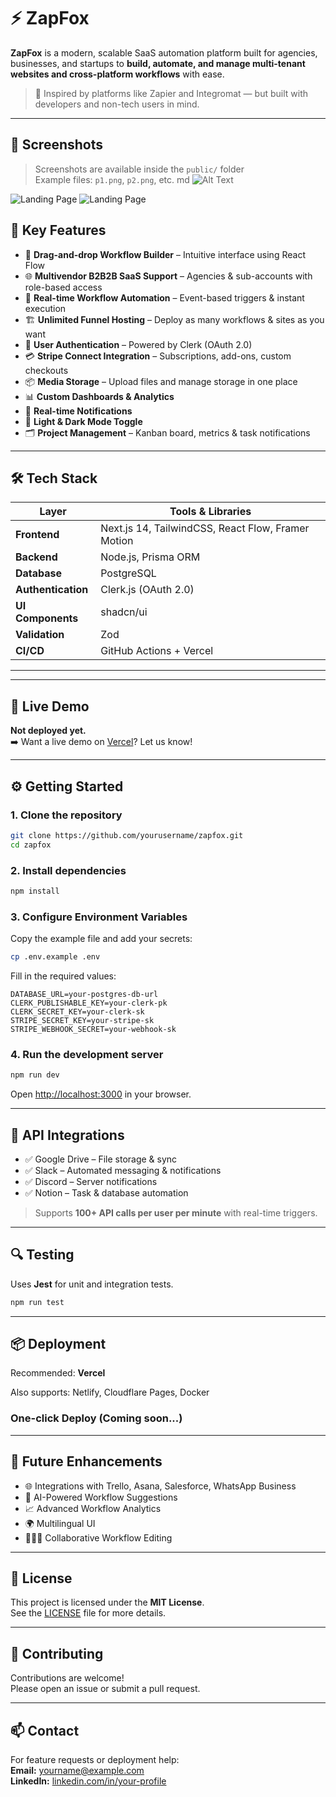 
# ⚡ ZapFox

**ZapFox** is a modern, scalable SaaS automation platform built for agencies, businesses, and startups to **build, automate, and manage multi-tenant websites and cross-platform workflows** with ease.

> 🧠 Inspired by platforms like Zapier and Integromat — but built with developers and non-tech users in mind.

---
## 📸 Screenshots

> Screenshots are available inside the `public/` folder  
Example files: `p1.png`, `p2.png`, etc.
md
![Alt Text](./path/to/image.png)


![Landing Page]((./https://github.com/uzmajamadar/ZapFox/blob/8121f3faae64ecb42fbafc682fed09c2f6c104a6/Screenshot%202025-06-22%20133134.png))
![Landing Page](./public/Screenshot%202025-06-22%20134059.png)


## 🚀 Key Features

- 🧩 **Drag-and-drop Workflow Builder** – Intuitive interface using React Flow
- 🌐 **Multivendor B2B2B SaaS Support** – Agencies & sub-accounts with role-based access
- 🔄 **Real-time Workflow Automation** – Event-based triggers & instant execution
- 🏗️ **Unlimited Funnel Hosting** – Deploy as many workflows & sites as you want
- 👥 **User Authentication** – Powered by Clerk (OAuth 2.0)
- 💳 **Stripe Connect Integration** – Subscriptions, add-ons, custom checkouts
- 📦 **Media Storage** – Upload files and manage storage in one place
- 📊 **Custom Dashboards & Analytics**
- 🔔 **Real-time Notifications**
- 🌙 **Light & Dark Mode Toggle**
- 🗂️ **Project Management** – Kanban board, metrics & task notifications

---

## 🛠️ Tech Stack

| Layer           | Tools & Libraries                          |
|----------------|---------------------------------------------|
| **Frontend**   | Next.js 14, TailwindCSS, React Flow, Framer Motion |
| **Backend**    | Node.js, Prisma ORM                         |
| **Database**   | PostgreSQL                                  |
| **Authentication** | Clerk.js (OAuth 2.0)                    |
| **UI Components** | shadcn/ui                                |
| **Validation** | Zod                                         |
| **CI/CD**      | GitHub Actions + Vercel                     |

---


---

## 🧪 Live Demo

**Not deployed yet.**  
➡️ Want a live demo on [Vercel](https://vercel.com/)? Let us know!

---

## ⚙️ Getting Started

### 1. Clone the repository

```bash
git clone https://github.com/yourusername/zapfox.git
cd zapfox
```

### 2. Install dependencies

```bash
npm install
```

### 3. Configure Environment Variables

Copy the example file and add your secrets:

```bash
cp .env.example .env
```

Fill in the required values:

```env
DATABASE_URL=your-postgres-db-url
CLERK_PUBLISHABLE_KEY=your-clerk-pk
CLERK_SECRET_KEY=your-clerk-sk
STRIPE_SECRET_KEY=your-stripe-sk
STRIPE_WEBHOOK_SECRET=your-webhook-sk
```

### 4. Run the development server

```bash
npm run dev
```

Open [http://localhost:3000](http://localhost:3000) in your browser.

---

## 🔗 API Integrations

- ✅ Google Drive – File storage & sync
- ✅ Slack – Automated messaging & notifications
- ✅ Discord – Server notifications
- ✅ Notion – Task & database automation

> Supports **100+ API calls per user per minute** with real-time triggers.

---

## 🔍 Testing

Uses **Jest** for unit and integration tests.

```bash
npm run test
```

---

## 📦 Deployment

Recommended: **Vercel**

Also supports: Netlify, Cloudflare Pages, Docker

### One-click Deploy (Coming soon...)

---

## 🧠 Future Enhancements

- 🌐 Integrations with Trello, Asana, Salesforce, WhatsApp Business
- 🤖 AI-Powered Workflow Suggestions
- 📈 Advanced Workflow Analytics
- 🌍 Multilingual UI
- 👨‍👩‍👧 Collaborative Workflow Editing

---

## 📜 License

This project is licensed under the **MIT License**.  
See the [LICENSE](LICENSE) file for more details.

---

## 🙌 Contributing

Contributions are welcome!  
Please open an issue or submit a pull request.

---

## 📫 Contact

For feature requests or deployment help:  
**Email:** yourname@example.com  
**LinkedIn:** [linkedin.com/in/your-profile](https://linkedin.com/in/your-profile)
